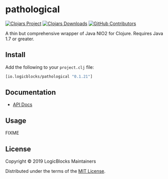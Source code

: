# pathological

[![Clojars Project](https://img.shields.io/clojars/v/io.logicblocks/pathological.svg)](https://clojars.org/io.logicblocks/pathological)
[![Clojars Downloads](https://img.shields.io/clojars/dt/io.logicblocks/pathological.svg)](https://clojars.org/io.logicblocks/pathological)
[![GitHub Contributors](https://img.shields.io/github/contributors-anon/logicblocks/pathological.svg)](https://github.com/logicblocks/pathological/graphs/contributors)

A thin but comprehensive wrapper of Java NIO2 for Clojure. Requires Java 1.7 or 
greater.

## Install

Add the following to your `project.clj` file:

```clj
[io.logicblocks/pathological "0.1.21"]
```

## Documentation

* [API Docs](http://logicblocks.github.io/pathological)

## Usage

FIXME

## License

Copyright &copy; 2019 LogicBlocks Maintainers

Distributed under the terms of the 
[MIT License](http://opensource.org/licenses/MIT).
